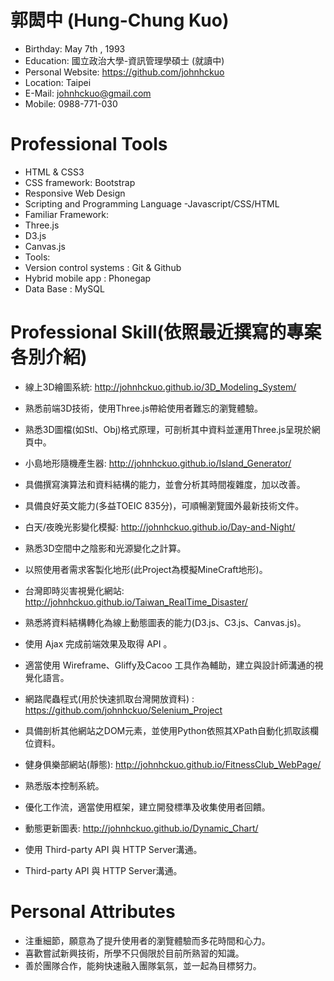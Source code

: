 # 郭閎中 (Hung-Chung Kuo)

 - Birthday: May 7th , 1993
 - Education: 國立政治大學-資訊管理學碩士 (就讀中)
 - Personal Website: https://github.com/johnhckuo
 - Location: Taipei
 - E-Mail: johnhckuo@gmail.com
 - Mobile: 0988-771-030

# Professional Tools

 -  HTML & CSS3
  - CSS framework: Bootstrap
  - Responsive Web Design
 - Scripting and Programming Language
  -Javascript/CSS/HTML
 - Familiar Framework: 
  - Three.js
  - D3.js
  - Canvas.js
 - Tools:
  - Version control systems : Git & Github
  - Hybrid mobile app : Phonegap
  - Data Base : MySQL 

# Professional Skill(依照最近撰寫的專案各別介紹)
 
- 線上3D繪圖系統: http://johnhckuo.github.io/3D_Modeling_System/
 - 熟悉前端3D技術，使用Three.js帶給使用者難忘的瀏覽體驗。
 - 熟悉3D圖檔(如Stl、Obj)格式原理，可剖析其中資料並運用Three.js呈現於網頁中。
 
- 小島地形隨機產生器: http://johnhckuo.github.io/Island_Generator/
 - 具備撰寫演算法和資料結構的能力，並會分析其時間複雜度，加以改善。
 - 具備良好英文能力(多益TOEIC 835分)，可順暢瀏覽國外最新技術文件。
 
- 白天/夜晚光影變化模擬: http://johnhckuo.github.io/Day-and-Night/
 - 熟悉3D空間中之陰影和光源變化之計算。
 - 以照使用者需求客製化地形(此Project為模擬MineCraft地形)。
 
- 台灣即時災害視覺化網站: http://johnhckuo.github.io/Taiwan_RealTime_Disaster/
 - 熟悉將資料結構轉化為線上動態圖表的能力(D3.js、C3.js、Canvas.js)。
 - 使用 Ajax 完成前端效果及取得 API 。
 - 適當使用 Wireframe、Gliffy及Cacoo 工具作為輔助，建立與設計師溝通的視覺化語言。
 
- 網路爬蟲程式(用於快速抓取台灣開放資料) : https://github.com/johnhckuo/Selenium_Project
 - 具備剖析其他網站之DOM元素，並使用Python依照其XPath自動化抓取該欄位資料。
 
- 健身俱樂部網站(靜態): http://johnhckuo.github.io/FitnessClub_WebPage/
 - 熟悉版本控制系統。
 - 優化工作流，適當使用框架，建立開發標準及收集使用者回饋。
 
- 動態更新圖表: http://johnhckuo.github.io/Dynamic_Chart/
 - 使用 Third-party API 與 HTTP Server溝通。
 - Third-party API 與 HTTP Server溝通。

# Personal Attributes 

 - 注重細節，願意為了提升使用者的瀏覽體驗而多花時間和心力。
 - 喜歡嘗試新興技術，所學不只侷限於目前所熟習的知識。
 - 善於團隊合作，能夠快速融入團隊氣氛，並一起為目標努力。

 
